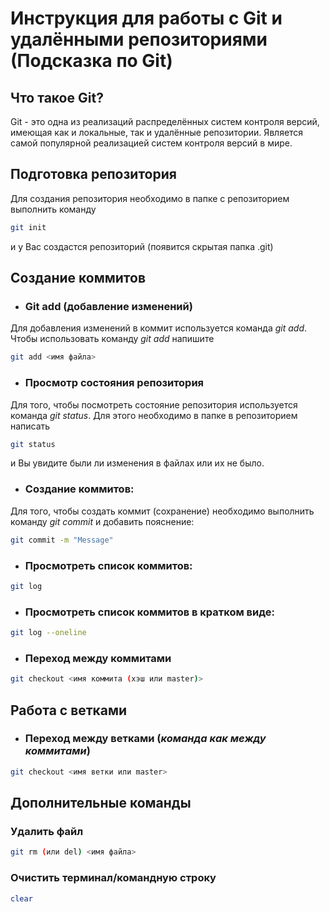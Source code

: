 # Инструкция для работы с Git и удалёнными репозиториями (Подсказка по Git)

## Что такое **Git**?
Git - это одна из реализаций распределённых систем контроля версий, имеющая как и локальные, так и удалённые репозитории. Является самой популярной реализацией систем контроля версий в мире.
## Подготовка репозитория
Для создания репозитория необходимо в папке с репозиторием выполнить команду
```sh
git init
```
 и у Вас создастся репозиторий (появится скрытая папка .git)

## Создание коммитов

* ### Git add (добавление изменений)
Для добавления изменений в коммит используется команда *git add*. Чтобы использовать команду *git add* напишите
```sh
git add <имя файла>
```

* ### Просмотр состояния репозитория
Для того, чтобы посмотреть состояние репозитория используется команда *git status*.
 Для этого необходимо в папке в репозиторием написать
 ```sh
git status
```
и Вы увидите были ли изменения в файлах или их не было.

* ### Создание коммитов:
Для того, чтобы создать коммит (сохранение) необходимо выполнить команду *git commit* и добавить пояснение:
```sh
git commit -m "Message"
```

* ### Просмотреть список коммитов:
```sh
git log
```
* ### Просмотреть список коммитов в кратком виде:
```sh
git log --oneline
```

* ### Переход между коммитами
```sh
git checkout <имя коммита (хэш или master)>
```

## **Работа с ветками**

* ### Переход между ветками (**_команда как между коммитами_**)

```sh
git checkout <имя ветки или master>
```

## Дополнительные команды

### Удалить файл
```sh
git rm (или del) <имя файла>
```

### Очистить терминал/командную строку
```sh
clear
```